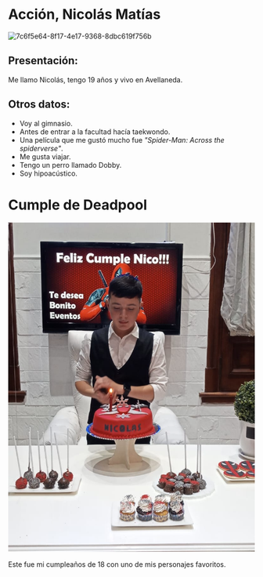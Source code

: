# Acción, Nicolás Matías
![7c6f5e64-8f17-4e17-9368-8dbc619f756b](https://github.com/pdepjuevesTT/2024-presentacion-NicoAccion/assets/164537815/d31278bf-2fa1-4170-87f6-85bcd6393663)

## Presentación:
Me llamo Nicolás, tengo 19 años y vivo en Avellaneda.
## Otros datos:
- Voy al gimnasio.
- Antes de entrar a la facultad hacía taekwondo.
- Una película que me gustó mucho fue *"Spider-Man: Across the spiderverse"*.
- Me gusta viajar.
- Tengo un perro llamado Dobby.
- Soy hipoacústico.

# Cumple de Deadpool
![alt text](image.png)

Este fue mi cumpleaños de 18 con uno de mis personajes favoritos.